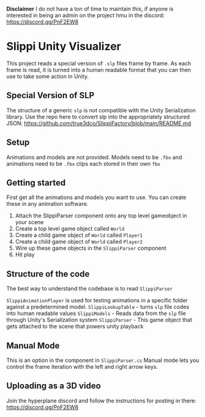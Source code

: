 **Disclaimer** I do not have a ton of time to maintain this, if anyone is interested in being an admin on the project hmu in the discord: https://discord.gg/PnF2EW8

# Slippi Unity Visualizer
This project reads a special version of `.slp` files frame by frame.
As each frame is read, it is turned into a human readable format that you can then use to take some action in Unity.
 
## Special Version of SLP
The structure of a generic `slp` is not compatible with the Unity Serialization library.
Use the repo here to convert slp into the appropriately structured JSON: https://github.com/true3dco/SlippiFactory/blob/main/README.md

## Setup
Animations and models are not provided. 
Models need to be `.fbx` and animations need to be `.fbx` clips each stored in their own `fbx`

## Getting started
First get all the animations and models you want to use. You can create these in any animation software.

1. Attach the SlippiParser component onto any top level gameobject in your scene
2. Create a top level game object called `World`
3. Create a child game object of `World` called `Player1`
4. Create a child game object of `World` called `Player2`
5. Wire up these game objects in the `SlippiParser` component
6. Hit play

## Structure of the code
The best way to understand the codebase is to read `SlippiParser`

`SlippiAnimationPlayer` is used for testing animations in a specific folder against a predetermined model. 
`SlippiLookupTable` - turns `slp` file codes into human readable values
`SlippiModels` - Reads data from the `slp` file through Unity's Serialization system
`SlippiParser` - This game object that gets attached to the scene that powers unity playback
 
## Manual Mode
This is an option in the component in `SlippiParser.cs`
Manual mode lets you control the frame iteration with the left and right arrow keys.

## Uploading as a 3D video
Join the hyperplane discord and follow the instructions for posting in there: https://discord.gg/PnF2EW8
